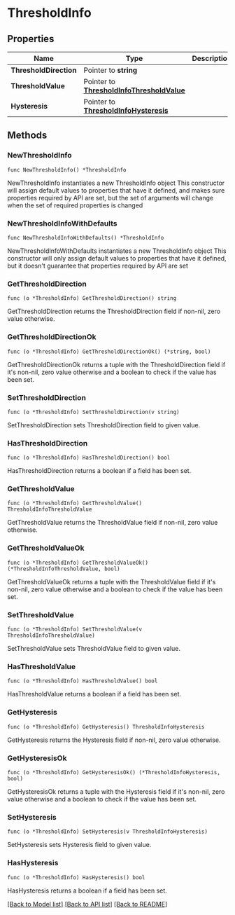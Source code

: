 # ThresholdInfo

## Properties

Name | Type | Description | Notes
------------ | ------------- | ------------- | -------------
**ThresholdDirection** | Pointer to **string** |  | [optional] 
**ThresholdValue** | Pointer to [**ThresholdInfoThresholdValue**](ThresholdInfoThresholdValue.md) |  | [optional] 
**Hysteresis** | Pointer to [**ThresholdInfoHysteresis**](ThresholdInfoHysteresis.md) |  | [optional] 

## Methods

### NewThresholdInfo

`func NewThresholdInfo() *ThresholdInfo`

NewThresholdInfo instantiates a new ThresholdInfo object
This constructor will assign default values to properties that have it defined,
and makes sure properties required by API are set, but the set of arguments
will change when the set of required properties is changed

### NewThresholdInfoWithDefaults

`func NewThresholdInfoWithDefaults() *ThresholdInfo`

NewThresholdInfoWithDefaults instantiates a new ThresholdInfo object
This constructor will only assign default values to properties that have it defined,
but it doesn't guarantee that properties required by API are set

### GetThresholdDirection

`func (o *ThresholdInfo) GetThresholdDirection() string`

GetThresholdDirection returns the ThresholdDirection field if non-nil, zero value otherwise.

### GetThresholdDirectionOk

`func (o *ThresholdInfo) GetThresholdDirectionOk() (*string, bool)`

GetThresholdDirectionOk returns a tuple with the ThresholdDirection field if it's non-nil, zero value otherwise
and a boolean to check if the value has been set.

### SetThresholdDirection

`func (o *ThresholdInfo) SetThresholdDirection(v string)`

SetThresholdDirection sets ThresholdDirection field to given value.

### HasThresholdDirection

`func (o *ThresholdInfo) HasThresholdDirection() bool`

HasThresholdDirection returns a boolean if a field has been set.

### GetThresholdValue

`func (o *ThresholdInfo) GetThresholdValue() ThresholdInfoThresholdValue`

GetThresholdValue returns the ThresholdValue field if non-nil, zero value otherwise.

### GetThresholdValueOk

`func (o *ThresholdInfo) GetThresholdValueOk() (*ThresholdInfoThresholdValue, bool)`

GetThresholdValueOk returns a tuple with the ThresholdValue field if it's non-nil, zero value otherwise
and a boolean to check if the value has been set.

### SetThresholdValue

`func (o *ThresholdInfo) SetThresholdValue(v ThresholdInfoThresholdValue)`

SetThresholdValue sets ThresholdValue field to given value.

### HasThresholdValue

`func (o *ThresholdInfo) HasThresholdValue() bool`

HasThresholdValue returns a boolean if a field has been set.

### GetHysteresis

`func (o *ThresholdInfo) GetHysteresis() ThresholdInfoHysteresis`

GetHysteresis returns the Hysteresis field if non-nil, zero value otherwise.

### GetHysteresisOk

`func (o *ThresholdInfo) GetHysteresisOk() (*ThresholdInfoHysteresis, bool)`

GetHysteresisOk returns a tuple with the Hysteresis field if it's non-nil, zero value otherwise
and a boolean to check if the value has been set.

### SetHysteresis

`func (o *ThresholdInfo) SetHysteresis(v ThresholdInfoHysteresis)`

SetHysteresis sets Hysteresis field to given value.

### HasHysteresis

`func (o *ThresholdInfo) HasHysteresis() bool`

HasHysteresis returns a boolean if a field has been set.


[[Back to Model list]](../README.md#documentation-for-models) [[Back to API list]](../README.md#documentation-for-api-endpoints) [[Back to README]](../README.md)


